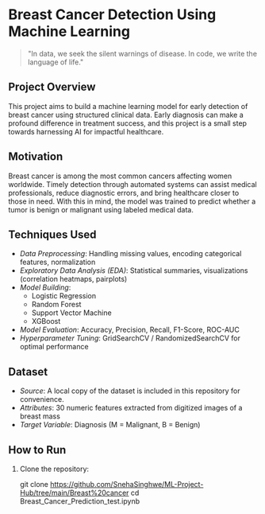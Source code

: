 # Breast Cancer Detection Using Machine Learning

> "In data, we seek the silent warnings of disease. In code, we write the language of life."

## Project Overview

This project aims to build a machine learning model for early detection of breast cancer using structured clinical data. Early diagnosis can make a profound difference in treatment success, and this project is a small step towards harnessing AI for impactful healthcare.

## Motivation

Breast cancer is among the most common cancers affecting women worldwide. Timely detection through automated systems can assist medical professionals, reduce diagnostic errors, and bring healthcare closer to those in need. With this in mind, the model was trained to predict whether a tumor is benign or malignant using labeled medical data.

## Techniques Used

- *Data Preprocessing*: Handling missing values, encoding categorical features, normalization
- *Exploratory Data Analysis (EDA)*: Statistical summaries, visualizations (correlation heatmaps, pairplots)
- *Model Building*:
  - Logistic Regression
  - Random Forest
  - Support Vector Machine
  - XGBoost
- *Model Evaluation*: Accuracy, Precision, Recall, F1-Score, ROC-AUC
- *Hyperparameter Tuning*: GridSearchCV / RandomizedSearchCV for optimal performance

## Dataset

- *Source*: A local copy of the dataset is included in this repository for convenience.
- *Attributes*: 30 numeric features extracted from digitized images of a breast mass
- *Target Variable*: Diagnosis (M = Malignant, B = Benign)

## How to Run

1. Clone the repository:
   
   git clone https://github.com/SnehaSinghwe/ML-Project-Hub/tree/main/Breast%20cancer
   cd Breast_Cancer_Prediction_test.ipynb

